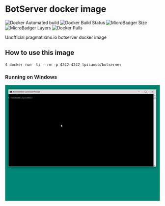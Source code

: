 # BotServer docker image

![Docker Automated build](https://img.shields.io/docker/automated/lpicanco/botserver.svg) 
![Docker Build Status](https://img.shields.io/docker/build/lpicanco/botserver.svg)
![MicroBadger Size](https://img.shields.io/microbadger/image-size/lpicanco/botserver.svg)
![MicroBadger Layers](https://img.shields.io/microbadger/layers/lpicanco/botserver.svg)
![Docker Pulls](https://img.shields.io/docker/pulls/lpicanco/botserver.svg)

Unofficial pragmatismo.io botserver docker image

## How to use this image

```console
$ docker run -ti --rm -p 4242:4242 lpicanco/botserver
```

### Running on Windows

![General Bot running on docker hosted on Windows](./docs/images/general-bots-docker-image-loading-on-windows.gif)

